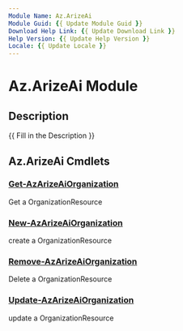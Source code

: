 ```yaml
---
Module Name: Az.ArizeAi
Module Guid: {{ Update Module Guid }}
Download Help Link: {{ Update Download Link }}
Help Version: {{ Update Help Version }}
Locale: {{ Update Locale }}
---
```


# Az.ArizeAi Module
## Description
{{ Fill in the Description }}

## Az.ArizeAi Cmdlets
### [Get-AzArizeAiOrganization](Get-AzArizeAiOrganization.md)
Get a OrganizationResource

### [New-AzArizeAiOrganization](New-AzArizeAiOrganization.md)
create a OrganizationResource

### [Remove-AzArizeAiOrganization](Remove-AzArizeAiOrganization.md)
Delete a OrganizationResource

### [Update-AzArizeAiOrganization](Update-AzArizeAiOrganization.md)
update a OrganizationResource

